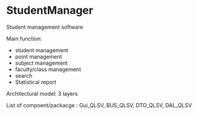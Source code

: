# StudentManager
Student management software

Main function:
+ student management
+ point management
+ subject management
+ faculty/class management
+ search
+ Statistical report


Architectural model: 3 layers

List of compoent/packacge : Gui_QLSV, BUS_QLSV, DTO_QLSV, DAL_QLSV
